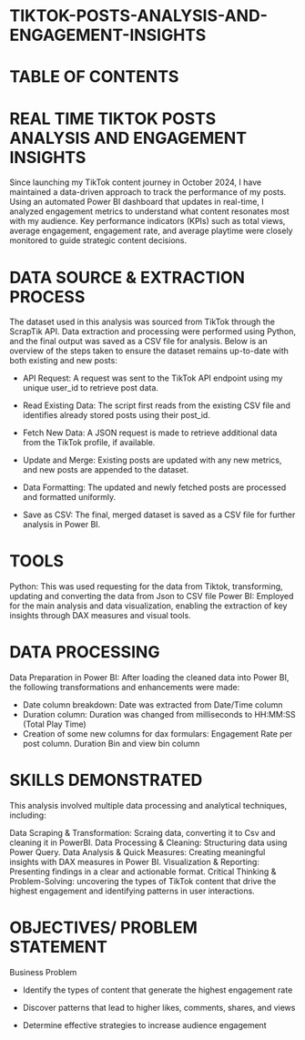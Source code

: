 # TIKTOK-POSTS-ANALYSIS-AND-ENGAGEMENT-INSIGHTS

# TABLE OF CONTENTS

# REAL TIME TIKTOK POSTS ANALYSIS AND ENGAGEMENT INSIGHTS
Since launching my TikTok content journey in October 2024, I have maintained a data-driven approach to track the performance of my posts. Using an automated Power BI dashboard that updates in real-time, I analyzed engagement metrics to understand what content resonates most with my audience. Key performance indicators (KPIs) such as total views, average engagement, engagement rate, and average playtime were closely monitored to guide strategic content decisions.

# DATA SOURCE & EXTRACTION PROCESS
The dataset used in this analysis was sourced from TikTok through the ScrapTik API. Data extraction and processing were performed using Python, and the final output was saved as a CSV file for analysis.
Below is an overview of the steps taken to ensure the dataset remains up-to-date with both existing and new posts:

* API Request: A request was sent to the TikTok API endpoint using my unique user_id to retrieve post data.

* Read Existing Data: The script first reads from the existing CSV file and identifies already stored posts using their post_id.

* Fetch New Data: A JSON request is made to retrieve additional data from the TikTok profile, if available.

* Update and Merge: Existing posts are updated with any new metrics, and new posts are appended to the dataset.

* Data Formatting: The updated and newly fetched posts are processed and formatted uniformly.

* Save as CSV: The final, merged dataset is saved as a CSV file for further analysis in Power BI.

# TOOLS
Python: This was used requesting for the data from Tiktok, transforming, updating and converting the data from Json to CSV file
Power BI: Employed for the main analysis and data visualization, enabling the extraction of key insights through DAX measures and visual tools.

# DATA PROCESSING
Data Preparation in Power BI:
After loading the cleaned data into Power BI, the following transformations and enhancements were made:

* Date column breakdown: Date was extracted from Date/Time column
* Duration column: Duration was changed from milliseconds to HH:MM:SS (Total Play Time)
* Creation of some new columns for dax formulars:
     Engagement Rate per post column.
     Duration Bin and view bin column

# SKILLS DEMONSTRATED
This analysis involved multiple data processing and analytical techniques, including:

Data Scraping & Transformation: Scraing data, converting it to Csv and cleaning it in PowerBI.
Data Processing & Cleaning: Structuring data using Power Query.
Data Analysis & Quick Measures: Creating meaningful insights with DAX measures in Power BI.
Visualization & Reporting: Presenting findings in a clear and actionable format.
Critical Thinking & Problem-Solving: uncovering the types of TikTok content that drive the highest engagement and identifying patterns in user interactions.

# OBJECTIVES/ PROBLEM STATEMENT
Business Problem
* Identify the types of content that generate the highest engagement rate

* Discover patterns that lead to higher likes, comments, shares, and views

* Determine effective strategies to increase audience engagement
